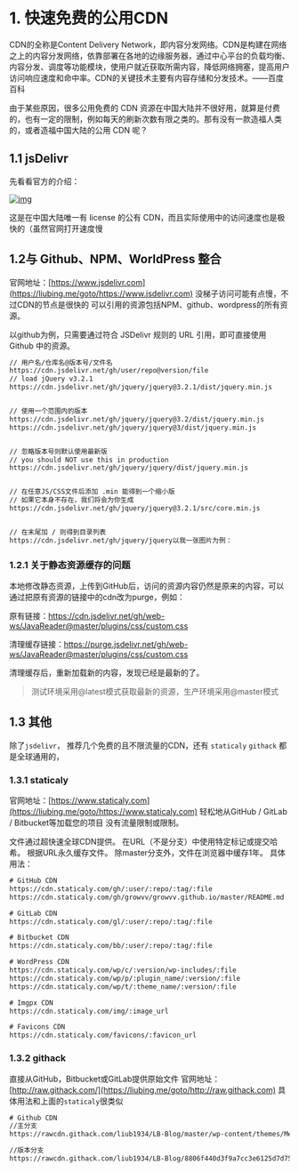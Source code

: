 # 1. 快速免费的公用CDN

CDN的全称是Content Delivery Network，即内容分发网络。CDN是构建在网络之上的内容分发网络，依靠部署在各地的边缘服务器，通过中心平台的负载均衡、内容分发、调度等功能模块，使用户就近获取所需内容，降低网络拥塞，提高用户访问响应速度和命中率。CDN的关键技术主要有内容存储和分发技术。——百度百科

由于某些原因，很多公用免费的 CDN 资源在中国大陆并不很好用，就算是付费的，也有一定的限制，例如每天的刷新次数有限之类的。那有没有一款造福人类的，或者造福中国大陆的公用 CDN 呢？

## 1.1 jsDelivr

先看看官方的介绍：

[![img](https://i.loli.net/2021/09/28/lm3UVQyzNPsFB2W.png)](https://img2018.cnblogs.com/i-beta/1365470/202001/1365470-20200119104921111-1131459704.png)

这是在中国大陆唯一有 license 的公有 CDN，而且实际使用中的访问速度也是极快的（虽然官网打开速度慢

## 1.2与 Github、NPM、WorldPress 整合

官网地址：[https://www.jsdelivr.com](https://liubing.me/goto/https://www.jsdelivr.com) 没梯子访问可能有点慢，不过CDN的节点是很快的 可以引用的资源包括NPM、github、wordpress的所有资源。

以github为例，只需要通过符合 JSDelivr 规则的 URL 引用，即可直接使用 Github 中的资源。

```html
// 用户名/仓库名@版本号/文件名
https://cdn.jsdelivr.net/gh/user/repo@version/file
// load jQuery v3.2.1
https://cdn.jsdelivr.net/gh/jquery/jquery@3.2.1/dist/jquery.min.js


// 使用一个范围内的版本
https://cdn.jsdelivr.net/gh/jquery/jquery@3.2/dist/jquery.min.js
https://cdn.jsdelivr.net/gh/jquery/jquery@3/dist/jquery.min.js


// 忽略版本号则默认使用最新版
// you should NOT use this in production
https://cdn.jsdelivr.net/gh/jquery/jquery/dist/jquery.min.js


// 在任意JS/CSS文件后添加 .min 能得到一个缩小版
// 如果它本身不存在，我们将会为你生成
https://cdn.jsdelivr.net/gh/jquery/jquery@3.2.1/src/core.min.js


// 在末尾加 / 则得到目录列表
https://cdn.jsdelivr.net/gh/jquery/jquery以我一张图片为例：
```

### 1.2.1 关于静态资源缓存的问题

本地修改静态资源，上传到GitHub后，访问的资源内容仍然是原来的内容，可以通过把原有资源的链接中的cdn改为purge，例如：

原有链接：https://cdn.jsdelivr.net/gh/web-ws/JavaReader@master/plugins/css/custom.css

清理缓存链接：https://purge.jsdelivr.net/gh/web-ws/JavaReader@master/plugins/css/custom.css

清理缓存后，重新加载新的内容，发现已经是最新的了。

> 测试环境采用@latest模式获取最新的资源，生产环境采用@master模式

## 1.3 其他

除了`jsdelivr`， 推荐几个免费的且不限流量的CDN，还有 `staticaly` `githack` 都是全球通用的，

### 1.3.1 staticaly

官网地址：[https://www.staticaly.com](https://liubing.me/goto/https://www.staticaly.com)
轻松地从GitHub / GitLab / Bitbucket等加载您的项目 没有流量限制或限制。

文件通过超快速全球CDN提供。 在URL（不是分支）中使用特定标记或提交哈希。
根据URL永久缓存文件。 除master分支外，文件在浏览器中缓存1年。 具体用法：

```html
# GitHub CDN
https://cdn.staticaly.com/gh/:user/:repo/:tag/:file
https://cdn.staticaly.com/gh/growvv/growvv.github.io/master/README.md

# GitLab CDN
https://cdn.staticaly.com/gl/:user/:repo/:tag/:file

# Bitbucket CDN
https://cdn.staticaly.com/bb/:user/:repo/:tag/:file

# WordPress CDN
https://cdn.staticaly.com/wp/c/:version/wp-includes/:file  
https://cdn.staticaly.com/wp/p/:plugin_name/:version/:file  
https://cdn.staticaly.com/wp/t/:theme_name/:version/:file

# Imgpx CDN
https://cdn.staticaly.com/img/:image_url

# Favicons CDN
https://cdn.staticaly.com/favicons/:favicon_url
```

### 1.3.2 githack

直接从GitHub，Bitbucket或GitLab提供原始文件
官网地址：[http://raw.githack.com/](https://liubing.me/goto/http://raw.githack.com) 具体用法和上面的`staticaly`很类似

```html
# Github CDN
//主分支
https://rawcdn.githack.com/liub1934/LB-Blog/master/wp-content/themes/Memory/emoji/xiaodianshi/baiyan.png

//版本分支
https://rawcdn.githack.com/liub1934/LB-Blog/8806f440d3f9a7cc3e6125d7d75564e40262c6a8/wp-content/themes/Memory/emoji/xiaodianshi/baiyan.png
```

 